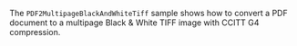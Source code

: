 The `PDF2MultipageBlackAndWhiteTiff` sample shows how to convert a PDF document to a multipage Black & White TIFF image with CCITT G4 compression.
